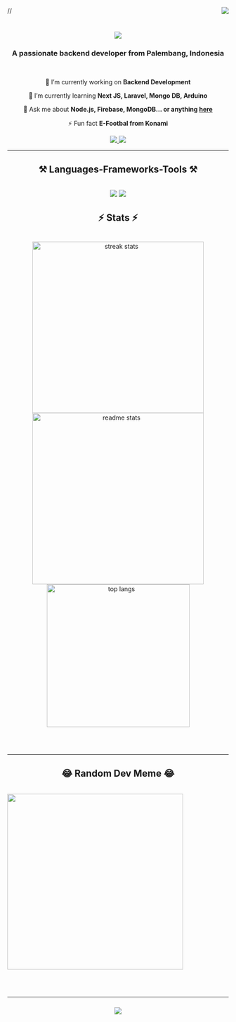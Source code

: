 // <img align="right" src="https://visitor-badge.laobi.icu/badge?page_id=baloerrr.baloerrr" />

<h1 align="center">
    <img src="https://readme-typing-svg.herokuapp.com/?font=Righteous&size=35&center=true&vCenter=true&width=500&height=70&duration=4000&lines=Hi+There!+👋;+I'm+Muhammad+Akbar+Adityah!;" />
</h1>

<h3 align="center">A passionate backend developer from Palembang, Indonesia</h3>

<br/>

<div align="center">
 
 🔭 I’m currently working on **Backend Development**
 
 🌱 I’m currently learning **Next JS, Laravel, Mongo DB, Arduino**

 💬 Ask me about **Node.js, Firebase, MongoDB... or anything [here](https://github.com/baloerrr/baloerrr/issues)**

 ⚡ Fun fact **E-Footbal from Konami**
 
 </div>
 
<div align="center"> 
  <a href="mailto:akbaradityah444@gmail.com">
    <img src="https://img.shields.io/badge/Gmail-333333?style=for-the-badge&logo=gmail&logoColor=red" />
  </a>
  <a href="https://linkedin.com/in/muhammad-akbar-adityah" target="_blank">
    <img src="https://img.shields.io/badge/LinkedIn-0077B5?style=for-the-badge&logo=linkedin&logoColor=white" target="_blank" />
  </a>
</div>

 <hr/>

<h2 align="center">⚒️ Languages-Frameworks-Tools ⚒️</h2>
<br/>
<div align="center">
    <img src="https://skillicons.dev/icons?i=react,bootstrap,mui,html,css,nextjs,vscode,github,tailwind,git" />
    <img src="https://skillicons.dev/icons?i=nodejs,python,javascript,typescript,express,firebase,mongodb,java,mysql" /><br>
</div>

<h2 align="center">⚡ Stats ⚡</h2>
<br>
<div align=center>
  <img width=390 src="https://github-readme-streak-stats-salesp07.vercel.app/?user=baloerrr&count_private=true&theme=react&border_radius=10" alt="streak stats"/>
  <img width=390 src="https://github-readme-stats-salesp07.vercel.app/api?username=baloerrr&count_private=true&show_icons=true&theme=react&rank_icon=github&border_radius=10" alt="readme stats" />
  <br/>
  <img width=325 align="center" src="https://github-readme-stats-salesp07.vercel.app/api/top-langs/?username=baloerrr&hide=HTML&langs_count=8&layout=compact&theme=react&border_radius=10&size_weight=0.5&count_weight=0.5&exclude_repo=github-readme-stats" alt="top langs" />
</div>

<br/><br/>
<hr/>

<h2 align="center">😂 Random Dev Meme 😂</h2>
<br>
<img src='https://randommeme-five.vercel.app/' style="height: 400px;"/>

<br/><br/>
<hr/>

<h3 align="center">
    <img src="https://readme-typing-svg.herokuapp.com/?font=Righteous&size=25&center=true&vCenter=true&width=500&height=70&duration=4000&lines=Thanks+for+visiting!+✌️;+Shoot+me+a+message+on+Linkedin!;I'm+always+down+to+collab+:)">
</h3>
